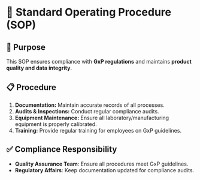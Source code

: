 # 📄 Standard Operating Procedure (SOP)  

## 📌 Purpose  
This SOP ensures compliance with **GxP regulations** and maintains **product quality and data integrity**.  

## 📋 Procedure  
1. **Documentation:** Maintain accurate records of all processes.  
2. **Audits & Inspections:** Conduct regular compliance audits.  
3. **Equipment Maintenance:** Ensure all laboratory/manufacturing equipment is properly calibrated.  
4. **Training:** Provide regular training for employees on GxP guidelines.  

## ✅ Compliance Responsibility  
- **Quality Assurance Team**: Ensure all procedures meet GxP guidelines.  
- **Regulatory Affairs**: Keep documentation updated for compliance audits. 
